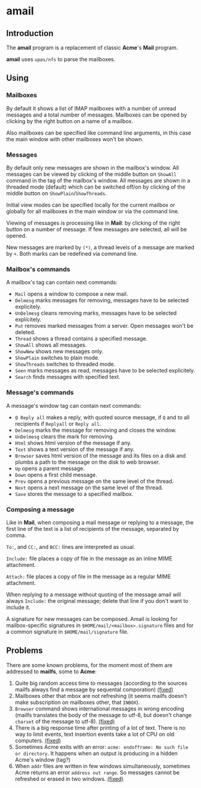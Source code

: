 # amail

## Introduction

The **amail** program is a replacement of classic **Acme**'s **Mail** program.

**amail** uses `upas/nfs` to parse the mailboxes.

## Using

### Mailboxes

By default it shows a list of IMAP mailboxes with a number of unread messages and a total number of messages.
Mailboxes can be opened by clicking by the right button on a name of a mailbox.

Also mailboxes can be specified like command line arguments, in this case the main window with other mailboxes won't be shown.

### Messages

By default only new messages are shown in the mailbox's window.
All messages can be viewed by clicking of the middle button on `ShowAll` command in the tag of the mailbox's window.
All messages are shown in a threaded mode (default) which can be switched off/on by clicking of the middle button on `ShowPlain`/`ShowThreads`.

Initial view modes can be specified locally for the current mailbox or globally for all mailboxes in the main window or via the command line.

Viewing of messages is processing like in **Mail**: by clicking of the right button on a number of message. 
If few messages are selected, all will be opened.

New messages are marked by `(*)`, a thread levels of a message are marked by `+`.
Both marks can be redefined via command line.

### Mailbox's commands

A mailbox's tag can contain next commands:
* `Mail` opens a window to compose a new mail.
* `Delmesg` marks messages for removing, messages have to be selected explicitely.
* `UnDelmesg` cleans removing marks, messages have to be selected explicitely.
* `Put` removes marked messages from a server. Open messages won't be deleted.
* `Thread` shows a thread contains a specified message.
* `ShowAll` shows all messages.
* `ShowNew` shows new messages only.
* `ShowPlain` switches to plain mode.
* `ShowThreads` switches to threaded mode.
* `Seen` marks messages as read, messages have to be selected explicitely.
* `Search` finds messages with specified text.

### Message's commands

A message's window tag can contain next commands:
* `Q Reply all` makes a reply, with quoted source message, if `Q` and to all recipients if `Replyall` or `Reply all`.
* `Delmesg` marks the message for removing and closes the window.
* `UnDelmesg` clears the mark for removing.
* `Html` shows html version of the message if any.
* `Text` shows a text version of the message if any.
* `Browser` saves  html version of the message and its files on a disk and plumbs a path to the message on the disk to web browser.
* `Up` opens a parent message.
* `Down` opens a first child message.
* `Prev` opens a previous message on the same level of the thread.
* `Next` opens a next message on the same level of the thread.
* `Save` stores the message to a specified mailbox.

### Composing a message

Like in **Mail**, when composing a mail message or replying to a message, the first line of the text is a list of recipients of the message, separated by comma.

`To:`, and `CC:`, and `BCC:` lines are interpreted as usual.

`Include:` file places a copy of file in the message as an inline MIME attachment.

`Attach:` file places a copy of file in the message as a regular MIME attachment.

When replying to a message without quoting of the message amail will always `Include:` the original message; delete that line if you don't want to include it.

A signature for new messages can be composed. Amail is looking for mailbox-specific signatures in `$HOME/mail/<mailbox>.signature` files and for a common signature in `$HOME/mail/signature` file.

## Problems

There are some known problems, for the moment most of them are addressed to **mailfs**, some to **Acme**:
1. Quite big random access time to messages (according to the sources mailfs always find a message by sequental comporation) [(fixed)](github.com/santucco/plan9port-old)
2. Mailboxes other that mbox are not refreshing (it seems mailfs doesn't make subscription on mailboxes other, that `INBOX`).
3. `Browser` command shows international messages in wrong encoding (mailfs translates the body of the message to utf-8, but doesn't change `charset` of the message to utf-8). [(fixed)](github.com/santucco/plan9port-old)
4. There is a big response time after printing of a lot of text. There is no way to limit events, text insertion events take a lot of CPU on old computers. [(fixed)](github.com/santucco/plan9port-old)
5. Sometimes Acme exits with an error: `acme: endofframe: No such file or directory`. It happens when an output is producing in a hidden Acme's window (tag?)
6. When `addr` files are written in few windows simultaneously, sometimes Acme returns an error `address out range`. So messages cannot be refreshed or erased in two windows. [(fixed)](github.com/santucco/plan9port-old)
